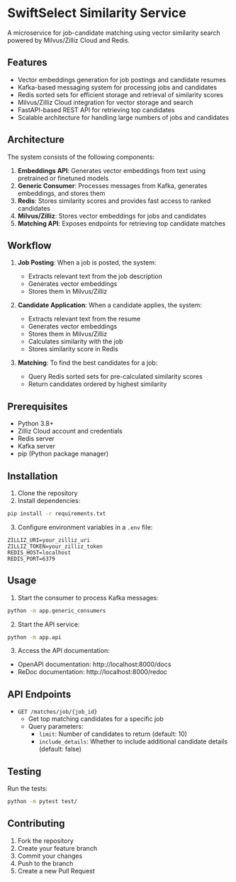 # SwiftSelect Similarity Service

A microservice for job-candidate matching using vector similarity search powered by Milvus/Zilliz Cloud and Redis.

## Features

- Vector embeddings generation for job postings and candidate resumes
- Kafka-based messaging system for processing jobs and candidates
- Redis sorted sets for efficient storage and retrieval of similarity scores
- Milvus/Zilliz Cloud integration for vector storage and search
- FastAPI-based REST API for retrieving top candidates
- Scalable architecture for handling large numbers of jobs and candidates

## Architecture

The system consists of the following components:

1. **Embeddings API**: Generates vector embeddings from text using pretrained or finetuned models
2. **Generic Consumer**: Processes messages from Kafka, generates embeddings, and stores them
3. **Redis**: Stores similarity scores and provides fast access to ranked candidates
4. **Milvus/Zilliz**: Stores vector embeddings for jobs and candidates
5. **Matching API**: Exposes endpoints for retrieving top candidate matches

## Workflow

1. **Job Posting**: When a job is posted, the system:
   - Extracts relevant text from the job description
   - Generates vector embeddings
   - Stores them in Milvus/Zilliz

2. **Candidate Application**: When a candidate applies, the system:
   - Extracts relevant text from the resume
   - Generates vector embeddings
   - Stores them in Milvus/Zilliz
   - Calculates similarity with the job
   - Stores similarity score in Redis

3. **Matching**: To find the best candidates for a job:
   - Query Redis sorted sets for pre-calculated similarity scores
   - Return candidates ordered by highest similarity

## Prerequisites

- Python 3.8+
- Zilliz Cloud account and credentials
- Redis server
- Kafka server
- pip (Python package manager)

## Installation

1. Clone the repository
2. Install dependencies:
```bash
pip install -r requirements.txt
```

3. Configure environment variables in a `.env` file:
```
ZILLIZ_URI=your_zilliz_uri
ZILLIZ_TOKEN=your_zilliz_token
REDIS_HOST=localhost
REDIS_PORT=6379
```

## Usage

1. Start the consumer to process Kafka messages:
```bash
python -m app.generic_consumers
```

2. Start the API service:
```bash
python -m app.api
```

3. Access the API documentation:
- OpenAPI documentation: http://localhost:8000/docs
- ReDoc documentation: http://localhost:8000/redoc

## API Endpoints

- `GET /matches/job/{job_id}`
  - Get top matching candidates for a specific job
  - Query parameters:
    - `limit`: Number of candidates to return (default: 10)
    - `include_details`: Whether to include additional candidate details (default: false)

## Testing

Run the tests:
```bash
python -m pytest test/
```

## Contributing

1. Fork the repository
2. Create your feature branch
3. Commit your changes
4. Push to the branch
5. Create a new Pull Request
